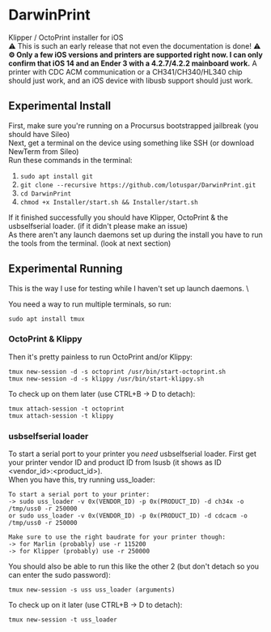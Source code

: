 # DarwinPrint
Klipper / OctoPrint installer for iOS \
⚠️ This is such an early release that not even the documentation is done! ⚠️\
**⚙️ Only a few iOS versions and printers are supported right now. I can only confirm that iOS 14 and an Ender 3 with a 4.2.7/4.2.2 mainboard work.**
A printer with CDC ACM communication or a CH341/CH340/HL340 chip should just work, and an iOS device with libusb support should just work.

## Experimental Install
First, make sure you're running on a Procursus bootstrapped jailbreak (you should have Sileo) \
Next, get a terminal on the device using something like SSH (or download NewTerm from Sileo) \
Run these commands in the terminal:
1. `sudo apt install git`
2. `git clone --recursive https://github.com/lotuspar/DarwinPrint.git`
3. `cd DarwinPrint`
4. `chmod +x Installer/start.sh && Installer/start.sh`

If it finished successfully you should have Klipper, OctoPrint & the usbselfserial loader. (if it didn't please make an issue) \
As there aren't any launch daemons set up during the install you have to run the tools from the terminal. (look at next section)

## Experimental Running
This is the way I use for testing while I haven't set up launch daemons. \

You need a way to run multiple terminals, so run:
```
sudo apt install tmux
```
### OctoPrint & Klippy
Then it's pretty painless to run OctoPrint and/or Klippy: 
```
tmux new-session -d -s octoprint /usr/bin/start-octoprint.sh
tmux new-session -d -s klippy /usr/bin/start-klippy.sh
```
To check up on them later (use CTRL+B -> D to detach): 
```
tmux attach-session -t octoprint
tmux attach-session -t klippy
``` 
### usbselfserial loader
To start a serial port to your printer you *need* usbselfserial loader. First get your printer vendor ID and product ID from lsusb (it shows as ID <vendor_id>:<product_id>). \
When you have this, try running uss_loader:
```
To start a serial port to your printer:
-> sudo uss_loader -v 0x(VENDOR_ID) -p 0x(PRODUCT_ID) -d ch34x -o /tmp/uss0 -r 250000
or sudo uss_loader -v 0x(VENDOR_ID) -p 0x(PRODUCT_ID) -d cdcacm -o /tmp/uss0 -r 250000

Make sure to use the right baudrate for your printer though:
-> for Marlin (probably) use -r 115200
-> for Klipper (probably) use -r 250000
```
You should also be able to run this like the other 2 (but don't detach so you can enter the sudo password):
```
tmux new-session -s uss uss_loader (arguments)
```
To check up on it later (use CTRL+B -> D to detach): 
```
tmux new-session -t uss_loader
```

